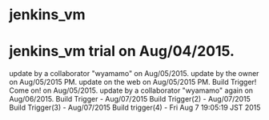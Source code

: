 # jenkins_vm
# jenkins_vm trial on Aug/04/2015.
update by a collaborator "wyamamo" on Aug/05/2015.
update by the owner on Aug/05/2015 PM.
update on the web on Aug/05/2015 PM.
Build Trigger! Come on! on Aug/05/2015.
update by a collaborator "wyamamo" again on Aug/06/2015.
Build Trigger - Aug/07/2015
Build Trigger(2) - Aug/07/2015
Build Trigger(3) - Aug/07/2015
Build trigger(4) - Fri Aug  7 19:05:19 JST 2015
